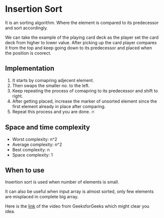 # Insertion Sort
 
It is an sorting algorithm. Where the element is compared to its predecessor and sort accordingly.

We can take the example of the playing card deck as the player set the card deck from higher to lower value. After picking up the card player compares it from the top and keep going down to its predecessor and placed when the position is coorect.

## Implementation

1. It starts by comapring adjecent element.
2. Then swaps the smaller no. to the left.
3. Keep repeating the process of comapring to its predecessor and shift to right.
4. After getting placed, increase the marker of unsorted element since the first element already in place after comparing.
5. Repeat this process and you are done. :fire:

## Space and time complexity

* Worst complexity: n^2
* Average complexity: n^2
* Best complexity: n
* Space complexity: 1

## When to use

Insertion sort is used when number of elements is small. 

It can also be useful when input array is almost sorted, only few elements are misplaced in complete big array.

Here is the [link](https://www.youtube.com/watch?v=OGzPmgsI-pQ) of the video from GeeksforGeeks which might clear you idea.
